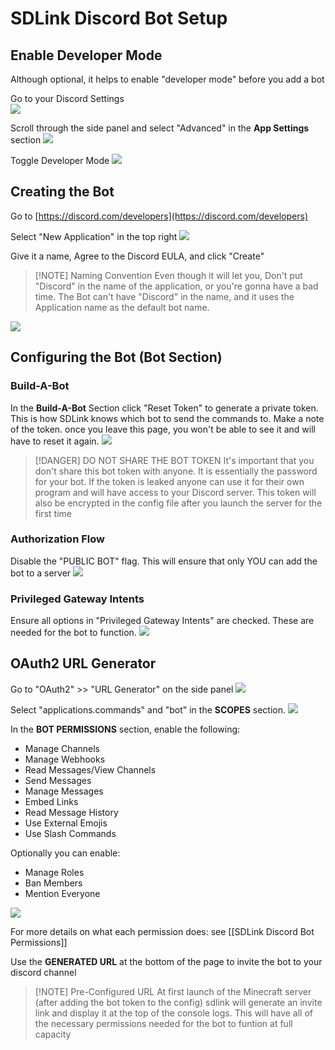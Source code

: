 # SDLink Discord Bot Setup

## Enable Developer Mode

Although optional, it helps to enable "developer mode" before you add a bot

Go to your Discord Settings  
![](devmode1.png)

Scroll through the side panel and select "Advanced" in the **App Settings** section
![](devmode2.png)

Toggle Developer Mode
![](devmode3.png)

## Creating the Bot

Go to [https://discord.com/developers](https://discord.com/developers)

Select "New Application" in the top right
![](application1.png)

Give it a name, Agree to the Discord EULA, and click "Create"

> [!NOTE] Naming Convention
> Even though it will let you, Don't put "Discord" in the name of the application, or you're gonna have a bad time.
The Bot can't have "Discord" in the name, and it uses the Application name as the default bot name.

![](application2.png)

## Configuring the Bot (**Bot** Section)

### Build-A-Bot

In the **Build-A-Bot** Section click "Reset Token" to generate a private token. This is how SDLink knows which bot to send the commands to. Make a note of the token. once you leave this page, you won't be able to see it and will have to reset it again.
![](bot1.png)

> [!DANGER] DO NOT SHARE THE BOT TOKEN
> It's important that you don't share this bot token with anyone. It is essentially the password for your bot. If the token is leaked anyone can use it for their own program and will have access to your Discord server.
> This token will also be encrypted in the config file after you launch the server for the first time

### Authorization Flow

Disable the "PUBLIC BOT" flag. This will ensure that only YOU can add the bot to a server
![](bot2.png)

### Privileged Gateway Intents

Ensure all options in "Privileged Gateway Intents" are checked. These are needed for the bot to function.
![](bot6.png)

## OAuth2 URL Generator

Go to "OAuth2" >> "URL Generator" on the side panel
![](bot3.png)

Select "applications.commands" and "bot" in the **SCOPES** section.
![](bot4.png)

In the **BOT PERMISSIONS** section, enable the following:

- Manage Channels
- Manage Webhooks
- Read Messages/View Channels
- Send Messages
- Manage Messages
- Embed Links
- Read Message History
- Use External Emojis
- Use Slash Commands

Optionally you can enable:

- Manage Roles
- Ban Members
- Mention Everyone

![](bot5.png)

For more details on what each permission does: see [[SDLink Discord Bot Permissions]]

Use the **GENERATED URL** at the bottom of the page to invite the bot to your discord channel

> [!NOTE] Pre-Configured URL
> At first launch of the Minecraft server (after adding the bot token to the config) sdlink will generate an invite link and display it at the top of the console logs. This will have all of the necessary permissions needed for the bot to funtion at full capacity
